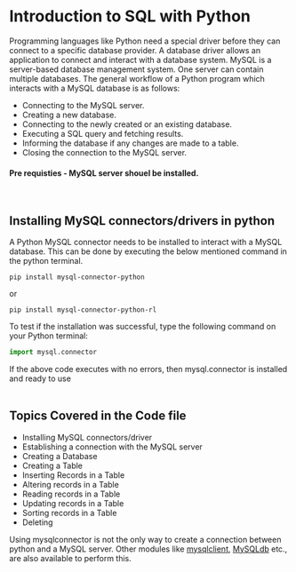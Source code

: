 # Introduction to SQL with Python

Programming languages like Python need a special driver before they can connect to a specific database provider. A database driver allows an application to connect and interact with a database system.
MySQL is a server-based database management system. One server can contain multiple databases. 
The general workflow of a Python program which interacts with a MySQL database is as follows:
- Connecting to the MySQL server.
- Creating a new database.
- Connecting to the newly created or an existing database.
- Executing a SQL query and fetching results.
- Informing the database if any changes are made to a table.
- Closing the connection to the MySQL server.

#### Pre requisties - MySQL server shouel be installed. 
<br>

##  <a name="installing-mysql-connectors/drivers-in-python"></a> Installing MySQL connectors/drivers in python

A Python MySQL connector needs to be installed to interact with a MySQL database. This can be done by executing the below mentioned command in the python terminal. 
```python3
pip install mysql-connector-python
```
or
```
pip install mysql-connector-python-rl
```
To test if the installation was successful, type the following command on your Python terminal:
```.py
import mysql.connector
```
If the above code executes with no errors, then mysql.connector is installed and ready to use
<br>
<br>
 
 
 ## Topics Covered in the Code file
- Installing MySQL connectors/driver
- Establishing a connection with the MySQL server
- Creating a Database
- Creating a Table
- Inserting Records in a Table
- Altering records in a Table
- Reading records in a Table
- Updating records in a Table 
- Sorting records in a Table
- Deleting

Using mysqlconnector is not the only way to create a connection between python and a MySQL server. Other modules like [mysqlclient](https://pypi.org/project/mysqlclient/), [MySQLdb](https://pypi.org/project/MySQL-python/) etc., are also available to perform this. 
